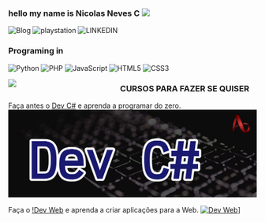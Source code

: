 

### hello my name is Nicolas Neves C <img src="https://media.giphy.com/media/hvRJCLFzcasrR4ia7z/giphy.gif" width="28">
![Blog](https://img.shields.io/badge/Discord-7289DA?style=for-the-badge&logo=discord&logoColor=white)
![playstation](https://img.shields.io/badge/PlayStation-003791?style=for-the-badge&logo=playstation&logoColor=white (BCS_Nicolasspeed))
![LINKEDIN](https://img.shields.io/badge/LinkedIn-0077B5?style=for-the-badge&logo=linkedin&logoColor=white)


### Programing in 
![Python](https://img.shields.io/badge/python-3670A0?style=for-the-badge&logo=python&logoColor=ffdd54)
![PHP](https://img.shields.io/badge/php-%23777BB4.svg?style=for-the-badge&logo=php&logoColor=white)
![JavaScript](https://img.shields.io/badge/javascript-%23323330.svg?style=for-the-badge&logo=javascript&logoColor=%23F7DF1E)
![HTML5](https://img.shields.io/badge/html5-%23E34F26.svg?style=for-the-badge&logo=html5&logoColor=white)
![CSS3](https://img.shields.io/badge/css3-%231572B6.svg?style=for-the-badge&logo=css3&logoColor=white)


<img align="left" width="45%" src="https://github-readme-stats.vercel.app/api/top-langs/?username=NicolasNevesC&layout=compact" />


### CURSOS PARA FAZER SE QUISER 

Faça antes o [Dev C#](https://github.com/NicolasNevesC/AULAS-Csharp) e aprenda a programar do zero.
![Dev C#](https://raw.githubusercontent.com/NicolasNevesC/AULAS-Csharp/main/aulas-programacao-csharp-master/content/00-logo-github.png)


Faça o [!Dev Web](https://github.com/NicolasNevesC/AULAS-WEB) e aprenda a criar aplicações para a Web.
[![Dev Web](content/logo-dev-web.png)]([https://github.com/NicolasNevesC/AULAS-WEB)]

